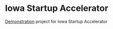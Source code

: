 Iowa Startup Accelerator
=======

[Demonstration](demonstration.md) project for Iowa Startup Accelerator
